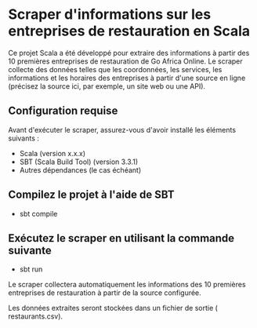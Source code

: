 # Scraper d'informations sur les entreprises de restauration en Scala

Ce projet Scala a été développé pour extraire des informations à partir des 10 premières entreprises de restauration de Go Africa Online. Le scraper collecte des données telles que les coordonnées, les services, les informations et les horaires des entreprises à partir d'une source en ligne (précisez la source ici, par exemple, un site web ou une API).

## Configuration requise

Avant d'exécuter le scraper, assurez-vous d'avoir installé les éléments suivants :

- Scala (version x.x.x)
- SBT (Scala Build Tool) (version 3.3.1)
- Autres dépendances (le cas échéant)

## Compilez le projet à l'aide de SBT

- sbt compile

## Exécutez le scraper en utilisant la commande suivante 

- sbt run

Le scraper collectera automatiquement les informations des 10 premières entreprises de restauration à partir de la source configurée.

Les données extraites seront stockées dans un fichier de sortie ( restaurants.csv).